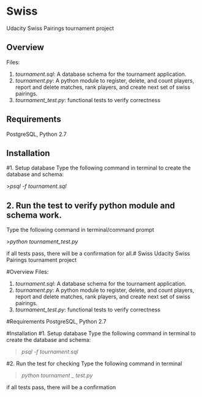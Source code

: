 # Swiss
Udacity Swiss Pairings tournament project

## Overview
Files:
1. *tournament.sql*: A database schema for the tournament application. 
2. *tournament.py*: A python module to register, delete, and count players, report and delete matches, rank players, and create next set of swiss pairings.
3. *tournament_test.py*: functional tests to verify correctness 

## Requirements
PostgreSQL, Python 2.7 

## Installation
#1. Setup database
Type the following command in terminal to create the database and schema:

\>_psql -f tournament.sql_

## 2. Run the test to verify python module and schema work.
Type the following command in terminal/command prompt

\>_python tournament_test.py_

if all tests pass, there will be a confirmation for all.# Swiss
Udacity Swiss Pairings tournament project

#Overview
Files:
1. *tournament.sql*: A database schema for the tournament application. 
2. *tournament.py*: A python module to register, delete, and count players, report and delete matches, rank players, and create next set of swiss pairings.
3. *tournament_test.py*: functional tests to verify correctness 

#Requirements
PostgreSQL, Python 2.7 

#Installation
#1. Setup database
Type the following command in terminal to create the database and schema:
>_psql -f tournament.sql_

#2. Run the test for checking
Type the following command in terminal
>_python tournament _ test.py_

if all tests pass, there will be a confirmation
